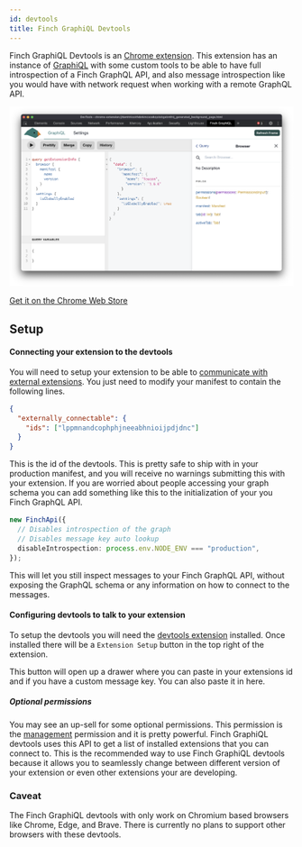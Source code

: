 ```yaml
---
id: devtools
title: Finch GraphiQL Devtools
---
```


Finch GraphiQL Devtools is an [Chrome extension](https://chrome.google.com/webstore/detail/finch-graphiql-devtools/lppmnandcophphjneeabhnioijpdjdnc). This extension has an instance of [GraphiQL](https://github.com/graphql/graphiql/tree/main/packages/graphiql) with some custom tools to be able to have full introspection of a Finch GraphQL API, and also message introspection like you would have with network request when working with a remote GraphQL API.

![Finch GraphiQL Screen Shot](/img/devtools-screen-shot.png)

[Get it on the Chrome Web Store](https://chrome.google.com/webstore/detail/finch-graphiql-devtools/lppmnandcophphjneeabhnioijpdjdnc)

## Setup

#### Connecting your extension to the devtools

You will need to setup your extension to be able to [communicate with external extensions](https://developer.mozilla.org/en-US/docs/Mozilla/Add-ons/WebExtensions/manifest.json/externally_connectable). You just need to modify your manifest to contain the following lines.

```json
{
  "externally_connectable": {
    "ids": ["lppmnandcophphjneeabhnioijpdjdnc"]
  }
}
```

This is the id of the devtools. This is pretty safe to ship with in your production manifest, and you will receive no warnings submitting this with your extension. If you are worried about people accessing your graph schema you can add something like this to the initialization of your you Finch GraphQL API.

```typescript
new FinchApi({
  // Disables introspection of the graph
  // Disables message key auto lookup
  disableIntrospection: process.env.NODE_ENV === "production",
});
```

This will let you still inspect messages to your Finch GraphQL API, without exposing the GraphQL schema or any information on how to connect to the messages.

#### Configuring devtools to talk to your extension

To setup the devtools you will need the [devtools extension](https://chrome.google.com/webstore/detail/finch-graphiql-devtools/lppmnandcophphjneeabhnioijpdjdnc) installed. Once installed there will be a `Extension Setup` button in the top right of the extension.

This button will open up a drawer where you can paste in your extensions id and if you have a custom message key. You can also paste it in here.

##### Optional permissions

You may see an up-sell for some optional permissions. This permission is the [management](https://developer.mozilla.org/en-US/docs/Mozilla/Add-ons/WebExtensions/API/management) permission and it is pretty powerful. Finch GraphiQL devtools uses this API to get a list of installed extensions that you can connect to. This is the recommended way to use Finch GraphiQL devtools because it allows you to seamlessly change between different version of your extension or even other extensions your are developing.

### Caveat

The Finch GraphiQL devtools with only work on Chromium based browsers like Chrome, Edge, and Brave. There is currently no plans to support other browsers with these devtools.
